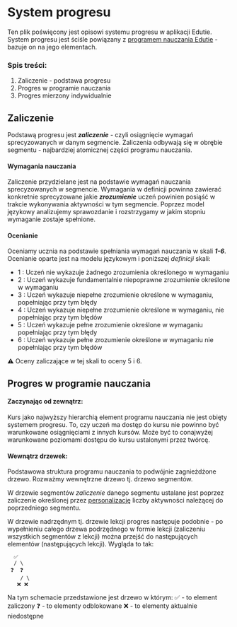 # System progresu
Ten plik poświęcony jest opisowi systemu progresu w aplikacji Edutie.
System progresu jest ściśle powiązany z [programem nauczania Edutie](ProgramNauczania.md) - bazuje on na jego elementach.

### Spis treści: 
1. Zaliczenie - podstawa progresu
2. Progres w programie nauczania
3. Progres mierzony indywidualnie

## Zaliczenie

Podstawą progresu jest ***zaliczenie*** - czyli osiągnięcie wymagań sprecyzowanych w danym segmencie. Zaliczenia odbywają się w obrębie segmentu - najbardziej atomicznej części programu nauczania.

#### Wymagania nauczania

Zaliczenie przydzielane jest na podstawie wymagań nauczania sprecyzowanych w segmencie. Wymagania w definicji powinna zawierać konkretnie sprecyzowane jakie ***zrozumienie*** uczeń powinien posiąść w trakcie wykonywania aktywności w tym segmencie. Poprzez model językowy analizujemy sprawozdanie i rozstrzygamy w jakim stopniu wymaganie zostaje spełnione.

#### Ocenianie

Oceniamy ucznia na podstawie spełniania wymagań nauczania w skali ***1-6***. Ocenianie oparte jest na modelu językowym i poniższej *definicji* skali:
 - 1 : Uczeń nie wykazuje żadnego zrozumienia określonego w wymaganiu
 - 2 : Uczeń wykazuje fundamentalnie niepoprawne zrozumienie określone w wymaganiu
 - 3 : Uczeń wykazuje niepełne zrozumienie określone w wymaganiu, popełniając przy tym błędy
 - 4 : Uczeń wykazuje niepełne zrozumienie określone w wymaganiu, nie popełniając przy tym błędów
 - 5 : Uczeń wykazuje pełne zrozumienie określone w wymaganiu popełniając przy tym błędy
 - 6 : Uczeń wykazuje pełne zrozumienie określone w wymaganiu nie popełniając przy tym błędów

**⚠** Oceny zaliczające w tej skali to oceny 5 i 6.

## Progres w programie nauczania

#### Zaczynając od zewnątrz:
Kurs jako najwyższy hierarchią element programu nauczania nie jest obięty systemem progresu. To, czy uczeń ma dostęp do kursu nie powinno być warunkowane osiągnięciami z innych kursów. Może być to conajwyżej warunkowane poziomami dostępu do kursu ustalonymi przez twórcę.

#### Wewnątrz drzewek:

Podstawowa struktura programu nauczania to podwójnie zagnieżdżone drzewo. Rozważmy wewnętrzne drzewo tj. drzewo segmentów.

W drzewie segmentów *zaliczenie* danego segmentu ustalane jest poprzez zaliczenie określonej przez [personalizację](Personalizacja.md) liczby aktywności należącej do poprzedniego segmentu.

W drzewie nadrzędnym tj. drzewie lekcji progres następuje podobnie - po wypełnieniu całego drzewa podrzędnego w formie lekcji (zaliczeniu wszystkich segmentów z lekcji) można przejść do następujących elementów (następujących lekcji). Wygląda to tak:
```
  ✅
  / \
 ❓  ❓
    / \
   ❌ ❌
```

Na tym schemacie przedstawione jest drzewo w którym:
✅ - to element zaliczony
❓ - to elementy odblokowane
❌ - to elementy aktualnie niedostępne 